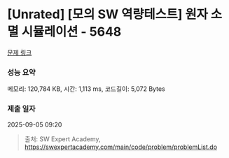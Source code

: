 # [Unrated] [모의 SW 역량테스트] 원자 소멸 시뮬레이션 - 5648 

[문제 링크](https://swexpertacademy.com/main/code/problem/problemDetail.do?contestProbId=AWXRFInKex8DFAUo) 

### 성능 요약

메모리: 120,784 KB, 시간: 1,113 ms, 코드길이: 5,072 Bytes

### 제출 일자

2025-09-05 09:20



> 출처: SW Expert Academy, https://swexpertacademy.com/main/code/problem/problemList.do